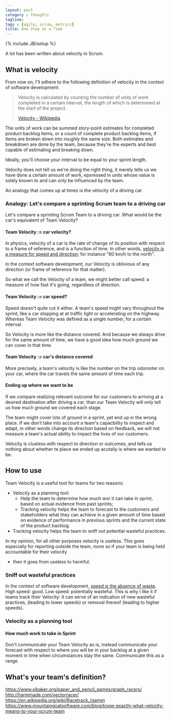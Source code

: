 ```yaml
---
layout: post
category : thoughts
tagline: 
tags : [agile, scrum, metrics]
title: One Step at a Time
---
```


{% include JB/setup %}

A lot has been written about velocity in Scrum.


## What is velocity

From now on, I'll adhere to the following definition of 
velocity in the context of software development:

> Velocity is calculated 
> by counting the number of units of work completed in a certain interval, 
> the length of which is determined at the start of the project.
>
> [Velocity - Wikipedia]

The units of work can be summed story-point estimates for completed product backlog items,
or a count of complete product backlog items, if items are broken down into roughly the same size.
Both estimates and breakdown are done by the team,
because they're the experts and best capable of estimating and breaking down.

Ideally, you'll choose your interval to be equal to your sprint length.

Velocity does not tell us we're doing the right thing,
it merely tells us we have done a certain amount of work,
epxressed in units whose value is solely known to 
and can only be influenced by the team.

An analogy that comes up at times is the velocity of a driving car.

### Analogy: Let's compare a sprinting Scrum team to a driving car

Let's compare a sprinting Scrum Team to a driving car.
What would be the car's equivalent of Team Velocity? 

#### Team Velocity := car velocity?

In physics, velocity of a car is 
the rate of change of its position 
with respect to a frame of reference, 
and is a function of time.
In other words,
[velocity is a measure for speed and direction];
for instance "60 km/h to the north".

In the context software development, 
our Velocity is oblivious of any direction
(or frame of reference for that matter).

So what we call the Velocity of a team,
we might better call speed:
a measure of how fast it's going,
regardless of direction.

#### Team Velocity := car speed?

Speed doesn't quite cut it either.
A team's speed might vary throughout the sprint,
like a car stopping at at traffic light
or accelerating on the highway.
Whereas Team Velocity was defined as a single number,
for a certain interval.

So Velocity is more like the distance covered.
And because we always drive for the same amount of time,
we have a good idea how much ground we can cover in that time.

#### Team Velocity := car's distance covered

More precisely, a team's velocity is like 
the number on the trip odomoter on your car,
where the car travels the same amount of time each trip.

#### Ending up where we want to be

If we compare realizing relevant outcome for our customers
to arriving at a desired destination after driving a car,
than our Team Velocity will only tell us how much ground we covered
each stage.

The team might cover lots of ground in a sprint, 
yet end up in the wrong place.
If we don't take into account a team's capacbility to inspect and adapt,
in other words change its direction based on feedback,
we will not measure a team's actual ability to impact the lives of our customers.

Velocity is clueless with respect to direction or outcomes,
and tells us nothing about whether te place we ended up 
acutally is where we wanted to be.

## How to use

Team Velocity is a useful tool for teams for two reasons:

 * Velocity as a planning tool:
   * Help the team to determine how much wor it can take in sprint,
     based on actual evidence from past sprints;
   * Tracking velocity helps the team to forecast 
     to the customers and stakeholders
     what they can achieve in a given amount of time
     based on 
     evidence of performance in previous sprints
     and
     the current state of the product backlog.
 * Tracking velocity helps the team 
   to sniff out potential wasteful practices.

In my opinion, for all other purposes velocity is useless.
This goes especially for reporting outside the team,
more so if your team is being held accountable for their velocity
- then it goes from useless to harmful.

<!--
If that's the case: Game On! 
Game the system and blow up your estimates. 
Let's Cash Those Bonuses. 
Don't forget to spread the word to the other teams: 
Want to make management happy? 
Blow up your estimates!
-->

### Sniff out wasteful practices

In the context of software development,
[speed is the absence of waste].
High speed: good. Low speed: potentially wasteful.
This is why I like it if teams track their Velocity:
it can serve of an indication of new wasteful practices,
(leading to lower speeds)
or removal thereof 
(leading to higher speeds).

### Velocity as a planning tool

#### How much work to take in Sprint







Don't communicate your Team Velocity as is,
instead communicate your forecast 
with respect to where you will be
in your backlog
at a given moment in time
when circumstances stay the same.
Communicate this as a range.



## What's your team's definition?





 [Velocity - Wikipedia]: https://en.wikipedia.org/wiki/Velocity_(software_development)
 [velocity is a measure for speed and direction]: https://en.wikipedia.org/wiki/Velocity
 [speed is the absence of waste]: http://my.safaribooksonline.com/book/software-engineering-and-development/agile-development/0321437381/chapter-5dot-speed/ch05lev1sec1?bookview=search&query=speed+is+the+absence+of+waste

https://www.sjbaker.org/paper_and_pencil_games/graph_racers/
http://harmmade.com/vectorracer/
https://en.wikipedia.org/wiki/Racetrack_(game)
https://www.mountaingoatsoftware.com/blog/know-exactly-what-velocity-means-to-your-scrum-team
